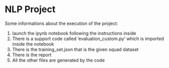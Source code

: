 # NLP Project

Some informations about the execution of the project:
1. launch the ipynb notebook following the instructions inside
2. There is a support code called ‘evaluation_custom.py’ which is imported inside the notebook
3. There is the training_set.json that is the given squad dataset
4. There is the report
5. All the other files are generated by the code
